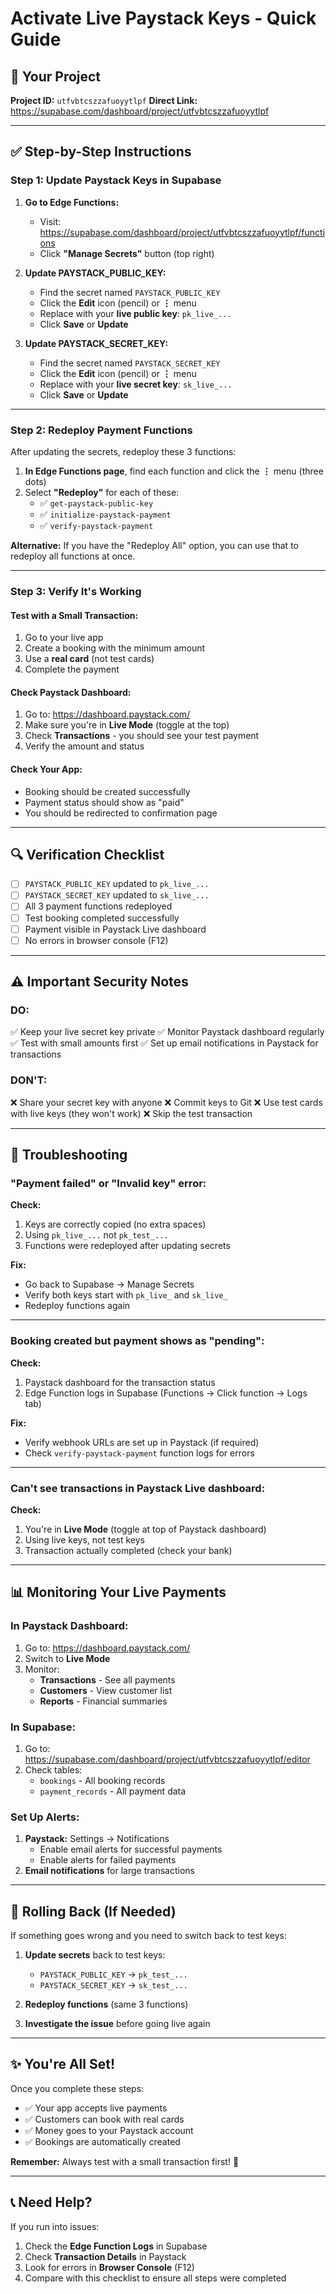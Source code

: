 # Activate Live Paystack Keys - Quick Guide

## 🎯 Your Project
**Project ID:** `utfvbtcszzafuoyytlpf`
**Direct Link:** https://supabase.com/dashboard/project/utfvbtcszzafuoyytlpf

---

## ✅ Step-by-Step Instructions

### Step 1: Update Paystack Keys in Supabase

1. **Go to Edge Functions:**
   - Visit: https://supabase.com/dashboard/project/utfvbtcszzafuoyytlpf/functions
   - Click **"Manage Secrets"** button (top right)

2. **Update PAYSTACK_PUBLIC_KEY:**
   - Find the secret named `PAYSTACK_PUBLIC_KEY`
   - Click the **Edit** icon (pencil) or **⋮** menu
   - Replace with your **live public key**: `pk_live_...`
   - Click **Save** or **Update**

3. **Update PAYSTACK_SECRET_KEY:**
   - Find the secret named `PAYSTACK_SECRET_KEY`
   - Click the **Edit** icon (pencil) or **⋮** menu
   - Replace with your **live secret key**: `sk_live_...`
   - Click **Save** or **Update**

---

### Step 2: Redeploy Payment Functions

After updating the secrets, redeploy these 3 functions:

1. **In Edge Functions page**, find each function and click the **⋮** menu (three dots)
2. Select **"Redeploy"** for each of these:
   - ✅ `get-paystack-public-key`
   - ✅ `initialize-paystack-payment`
   - ✅ `verify-paystack-payment`

**Alternative:** If you have the "Redeploy All" option, you can use that to redeploy all functions at once.

---

### Step 3: Verify It's Working

#### Test with a Small Transaction:
1. Go to your live app
2. Create a booking with the minimum amount
3. Use a **real card** (not test cards)
4. Complete the payment

#### Check Paystack Dashboard:
1. Go to: https://dashboard.paystack.com/
2. Make sure you're in **Live Mode** (toggle at the top)
3. Check **Transactions** - you should see your test payment
4. Verify the amount and status

#### Check Your App:
- Booking should be created successfully
- Payment status should show as "paid"
- You should be redirected to confirmation page

---

## 🔍 Verification Checklist

- [ ] `PAYSTACK_PUBLIC_KEY` updated to `pk_live_...`
- [ ] `PAYSTACK_SECRET_KEY` updated to `sk_live_...`
- [ ] All 3 payment functions redeployed
- [ ] Test booking completed successfully
- [ ] Payment visible in Paystack Live dashboard
- [ ] No errors in browser console (F12)

---

## ⚠️ Important Security Notes

### DO:
✅ Keep your live secret key private
✅ Monitor Paystack dashboard regularly
✅ Test with small amounts first
✅ Set up email notifications in Paystack for transactions

### DON'T:
❌ Share your secret key with anyone
❌ Commit keys to Git
❌ Use test cards with live keys (they won't work)
❌ Skip the test transaction

---

## 🐛 Troubleshooting

### "Payment failed" or "Invalid key" error:

**Check:**
1. Keys are correctly copied (no extra spaces)
2. Using `pk_live_...` not `pk_test_...`
3. Functions were redeployed after updating secrets

**Fix:**
- Go back to Supabase → Manage Secrets
- Verify both keys start with `pk_live_` and `sk_live_`
- Redeploy functions again

---

### Booking created but payment shows as "pending":

**Check:**
1. Paystack dashboard for the transaction status
2. Edge Function logs in Supabase (Functions → Click function → Logs tab)

**Fix:**
- Verify webhook URLs are set up in Paystack (if required)
- Check `verify-paystack-payment` function logs for errors

---

### Can't see transactions in Paystack Live dashboard:

**Check:**
1. You're in **Live Mode** (toggle at top of Paystack dashboard)
2. Using live keys, not test keys
3. Transaction actually completed (check your bank)

---

## 📊 Monitoring Your Live Payments

### In Paystack Dashboard:
1. Go to: https://dashboard.paystack.com/
2. Switch to **Live Mode**
3. Monitor:
   - **Transactions** - See all payments
   - **Customers** - View customer list
   - **Reports** - Financial summaries

### In Supabase:
1. Go to: https://supabase.com/dashboard/project/utfvbtcszzafuoyytlpf/editor
2. Check tables:
   - `bookings` - All booking records
   - `payment_records` - All payment data

### Set Up Alerts:
1. **Paystack:** Settings → Notifications
   - Enable email alerts for successful payments
   - Enable alerts for failed payments
2. **Email notifications** for large transactions

---

## 🔄 Rolling Back (If Needed)

If something goes wrong and you need to switch back to test keys:

1. **Update secrets** back to test keys:
   - `PAYSTACK_PUBLIC_KEY` → `pk_test_...`
   - `PAYSTACK_SECRET_KEY` → `sk_test_...`

2. **Redeploy functions** (same 3 functions)

3. **Investigate the issue** before going live again

---

## ✨ You're All Set!

Once you complete these steps:
- ✅ Your app accepts live payments
- ✅ Customers can book with real cards
- ✅ Money goes to your Paystack account
- ✅ Bookings are automatically created

**Remember:** Always test with a small transaction first! 🎉

---

## 📞 Need Help?

If you run into issues:
1. Check the **Edge Function Logs** in Supabase
2. Check **Transaction Details** in Paystack
3. Look for errors in **Browser Console** (F12)
4. Compare with this checklist to ensure all steps were completed

